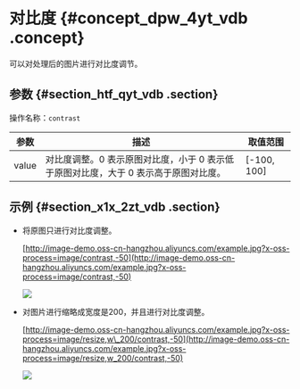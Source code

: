 # 对比度 {#concept_dpw_4yt_vdb .concept}

可以对处理后的图片进行对比度调节。

## 参数 {#section_htf_qyt_vdb .section}

操作名称：`contrast`

|参数|描述|取值范围|
|--|--|----|
|value|对比度调整。0 表示原图对比度，小于 0 表示低于原图对比度，大于 0 表示高于原图对比度。|\[-100, 100\]|

## 示例 {#section_x1x_2zt_vdb .section}

-   将原图只进行对比度调整。

    [http://image-demo.oss-cn-hangzhou.aliyuncs.com/example.jpg?x-oss-process=image/contrast,-50](http://image-demo.oss-cn-hangzhou.aliyuncs.com/example.jpg?x-oss-process=image/contrast,-50)

    ![](http://static-aliyun-doc.oss-cn-hangzhou.aliyuncs.com/assets/img/4781/15330898862532_zh-CN.jpg)

-   对图片进行缩略成宽度是200，并且进行对比度调整。

    [http://image-demo.oss-cn-hangzhou.aliyuncs.com/example.jpg?x-oss-process=image/resize,w\_200/contrast,-50](http://image-demo.oss-cn-hangzhou.aliyuncs.com/example.jpg?x-oss-process=image/resize,w_200/contrast,-50)

    ![](http://static-aliyun-doc.oss-cn-hangzhou.aliyuncs.com/assets/img/4781/15330898862534_zh-CN.jpg)



